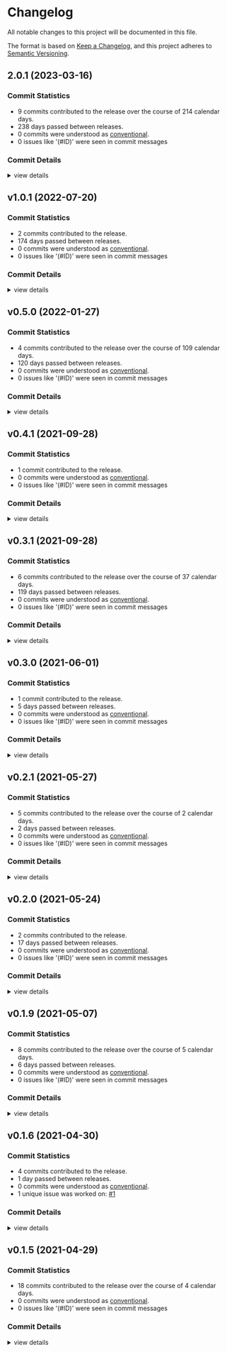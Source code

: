 # Changelog

All notable changes to this project will be documented in this file.

The format is based on [Keep a Changelog](https://keepachangelog.com/en/1.0.0/),
and this project adheres to [Semantic Versioning](https://semver.org/spec/v2.0.0.html).

## 2.0.1 (2023-03-16)

### Commit Statistics

<csr-read-only-do-not-edit/>

 - 9 commits contributed to the release over the course of 214 calendar days.
 - 238 days passed between releases.
 - 0 commits were understood as [conventional](https://www.conventionalcommits.org).
 - 0 issues like '(#ID)' were seen in commit messages

### Commit Details

<csr-read-only-do-not-edit/>

<details><summary>view details</summary>

 * **Uncategorized**
    - [feat] CHANGELOGS Using cargo changelog ([`3bc3d4b`](https://github.com/uttarayan21/ansi-to-tui/commit/3bc3d4b7811184d0779b73336e9e5f948844b71a))
    - [fix] Bump version prep for release ([`2f18e2f`](https://github.com/uttarayan21/ansi-to-tui/commit/2f18e2faf4ce0937110592e306be1a3bcb0c1733))
    - Add fg/bg colors for 90-110 ANSI code range ([`1bd18a9`](https://github.com/uttarayan21/ansi-to-tui/commit/1bd18a9ab1424d2a1bd785515384aab4d58f07cf))
    - [fix] Don't include the empty spans but keep changing the style ([`acdb671`](https://github.com/uttarayan21/ansi-to-tui/commit/acdb671763c655727f7b5fee9d867ac977d97070))
    - [fix] Don't exclude empty spans ([`0d1e9bc`](https://github.com/uttarayan21/ansi-to-tui/commit/0d1e9bc1786886aec7e1f4ddf058b278793b928a))
    - Fix infinite loop on unsupported escape sequences ([`225669f`](https://github.com/uttarayan21/ansi-to-tui/commit/225669ff1849326dbd20d90639ce86243b8eb5dd))
    - Add test for infinitely looping cases ([`8a59123`](https://github.com/uttarayan21/ansi-to-tui/commit/8a5912326da52c7fed32e815339664d7acd61a64))
    - [update] Version bump ([`0f2ace5`](https://github.com/uttarayan21/ansi-to-tui/commit/0f2ace5449fce46fbf891e4899afc27226f3932e))
    - [fix] Don't hang on screen modes ([`189d9c5`](https://github.com/uttarayan21/ansi-to-tui/commit/189d9c5021e8b69c046be4a4c2cd78095154dc45))
</details>

## v1.0.1 (2022-07-20)

### Commit Statistics

<csr-read-only-do-not-edit/>

 - 2 commits contributed to the release.
 - 174 days passed between releases.
 - 0 commits were understood as [conventional](https://www.conventionalcommits.org).
 - 0 issues like '(#ID)' were seen in commit messages

### Commit Details

<csr-read-only-do-not-edit/>

<details><summary>view details</summary>

 * **Uncategorized**
    - Update the readme example ([`a527ba0`](https://github.com/uttarayan21/ansi-to-tui/commit/a527ba066f0a9bdc924849a9c086989ebda5f8c0))
    - Complete rewrite of the whole parser logic ([`0e28929`](https://github.com/uttarayan21/ansi-to-tui/commit/0e289299a123635185f9907a01a379a51009f52b))
</details>

## v0.5.0 (2022-01-27)

### Commit Statistics

<csr-read-only-do-not-edit/>

 - 4 commits contributed to the release over the course of 109 calendar days.
 - 120 days passed between releases.
 - 0 commits were understood as [conventional](https://www.conventionalcommits.org).
 - 0 issues like '(#ID)' were seen in commit messages

### Commit Details

<csr-read-only-do-not-edit/>

<details><summary>view details</summary>

 * **Uncategorized**
    - Bump version to 0.5.0 for tui 0.17.0 ([`92736b3`](https://github.com/uttarayan21/ansi-to-tui/commit/92736b3a6d8cf1f6f0225ed3f95aabe1d27efcf8))
    - Possibly fix #10 ([`5127c8c`](https://github.com/uttarayan21/ansi-to-tui/commit/5127c8c2016b76c0c9c64cc60d187bea37e2e685))
    - Add drone build badge ([`2871347`](https://github.com/uttarayan21/ansi-to-tui/commit/28713475a094612bf894603c720095a243801b24))
    - Add .drone.yml ([`e08a9d8`](https://github.com/uttarayan21/ansi-to-tui/commit/e08a9d8281bcbc31a419b33897c79e62544acd98))
</details>

## v0.4.1 (2021-09-28)

### Commit Statistics

<csr-read-only-do-not-edit/>

 - 1 commit contributed to the release.
 - 0 commits were understood as [conventional](https://www.conventionalcommits.org).
 - 0 issues like '(#ID)' were seen in commit messages

### Commit Details

<csr-read-only-do-not-edit/>

<details><summary>view details</summary>

 * **Uncategorized**
    - V0.4.1 ([`5225ac3`](https://github.com/uttarayan21/ansi-to-tui/commit/5225ac3f4ab26329e0aff938e25e2d123c25d9f0))
</details>

## v0.3.1 (2021-09-28)

### Commit Statistics

<csr-read-only-do-not-edit/>

 - 6 commits contributed to the release over the course of 37 calendar days.
 - 119 days passed between releases.
 - 0 commits were understood as [conventional](https://www.conventionalcommits.org).
 - 0 issues like '(#ID)' were seen in commit messages

### Commit Details

<csr-read-only-do-not-edit/>

<details><summary>view details</summary>

 * **Uncategorized**
    - Update version and fix #9 release ([`e2d7656`](https://github.com/uttarayan21/ansi-to-tui/commit/e2d7656587d7edf313faa2201e0d1f261530b91a))
    - Remove redundant println! lines ([`c108aea`](https://github.com/uttarayan21/ansi-to-tui/commit/c108aea34e7e42ee1ed43c162d0720db546a814d))
    - Fix #9 Color reset not working ([`c159a29`](https://github.com/uttarayan21/ansi-to-tui/commit/c159a29de0ee518037eebfb2f789015379d83d8e))
    - Update readme #8 ([`869a5f4`](https://github.com/uttarayan21/ansi-to-tui/commit/869a5f48f23e4d55eb5c8db24101b0b653c2ca01))
    - Center 2nd column ([`7259a48`](https://github.com/uttarayan21/ansi-to-tui/commit/7259a483aa2654e518ff691a9cc487ca3110e024))
    - Give the README a new look ([`5555bfb`](https://github.com/uttarayan21/ansi-to-tui/commit/5555bfbe825711b9fbbaec3d539c7546da155edb))
</details>

## v0.3.0 (2021-06-01)

### Commit Statistics

<csr-read-only-do-not-edit/>

 - 1 commit contributed to the release.
 - 5 days passed between releases.
 - 0 commits were understood as [conventional](https://www.conventionalcommits.org).
 - 0 issues like '(#ID)' were seen in commit messages

### Commit Details

<csr-read-only-do-not-edit/>

<details><summary>view details</summary>

 * **Uncategorized**
    - Update tui to version v0.15.0 ([`f68a55d`](https://github.com/uttarayan21/ansi-to-tui/commit/f68a55de4ed496767b7063212e0430f66d78e03b))
</details>

## v0.2.1 (2021-05-27)

### Commit Statistics

<csr-read-only-do-not-edit/>

 - 5 commits contributed to the release over the course of 2 calendar days.
 - 2 days passed between releases.
 - 0 commits were understood as [conventional](https://www.conventionalcommits.org).
 - 0 issues like '(#ID)' were seen in commit messages

### Commit Details

<csr-read-only-do-not-edit/>

<details><summary>view details</summary>

 * **Uncategorized**
    - Remove println! and bump version ([`7f0ad21`](https://github.com/uttarayan21/ansi-to-tui/commit/7f0ad21e3701f110f0d56c666e561e1195be3ff6))
    - Remove println! ([`88da943`](https://github.com/uttarayan21/ansi-to-tui/commit/88da943d7300fdc1a867d1b03db33578f3ca7974))
    - Merge branch 'master' of gh:uttarayan21/ansi-to-tui ([`9bcd9c9`](https://github.com/uttarayan21/ansi-to-tui/commit/9bcd9c9d78f4fb33521aef08385b35f0013974c3))
    - Possible fix for #3 ([`7c41742`](https://github.com/uttarayan21/ansi-to-tui/commit/7c41742b2a8665a60c3798da0859b8087f695c9c))
    - Implement StdError and thus, supporting anyhow ([`47d7ac3`](https://github.com/uttarayan21/ansi-to-tui/commit/47d7ac37d830d676fafea8528d8080d53751b1fc))
</details>

## v0.2.0 (2021-05-24)

### Commit Statistics

<csr-read-only-do-not-edit/>

 - 2 commits contributed to the release.
 - 17 days passed between releases.
 - 0 commits were understood as [conventional](https://www.conventionalcommits.org).
 - 0 issues like '(#ID)' were seen in commit messages

### Commit Details

<csr-read-only-do-not-edit/>

<details><summary>view details</summary>

 * **Uncategorized**
    - Fix spelling in documentation and bump version ([`69a8b4c`](https://github.com/uttarayan21/ansi-to-tui/commit/69a8b4cbbb1d7c80592542674653ce8e13e444c8))
    - Fix for #2 ([`985fe88`](https://github.com/uttarayan21/ansi-to-tui/commit/985fe8811ec9d651e034235d88ce5cd68d7d660b))
</details>

## v0.1.9 (2021-05-07)

### Commit Statistics

<csr-read-only-do-not-edit/>

 - 8 commits contributed to the release over the course of 5 calendar days.
 - 6 days passed between releases.
 - 0 commits were understood as [conventional](https://www.conventionalcommits.org).
 - 0 issues like '(#ID)' were seen in commit messages

### Commit Details

<csr-read-only-do-not-edit/>

<details><summary>view details</summary>

 * **Uncategorized**
    - Removed AnsiColor enum ([`aa17233`](https://github.com/uttarayan21/ansi-to-tui/commit/aa1723376985bd4c457b8780d576daa09bf42d34))
    - Minor changes to documentation ([`de7091d`](https://github.com/uttarayan21/ansi-to-tui/commit/de7091daf5e333f7a4b8d3d5aa21b33d6c5b20e6))
    - Minor changes ([`d7fb6e6`](https://github.com/uttarayan21/ansi-to-tui/commit/d7fb6e6d451f7a5296a122db79ec4ef6f6565882))
    - Removed useless AnsiColor enum ([`c66ca17`](https://github.com/uttarayan21/ansi-to-tui/commit/c66ca173845267f834adc97c94a19842499caada))
    - Bump version number ([`6818ee5`](https://github.com/uttarayan21/ansi-to-tui/commit/6818ee5f6e06f59e4569e2bfced65fcd88a24aa2))
    - Keep empty newlines ([`6a80c08`](https://github.com/uttarayan21/ansi-to-tui/commit/6a80c086394e23e380acdfecf16b6159c44846ca))
    - Bump version to 0.1.7 ([`6203e87`](https://github.com/uttarayan21/ansi-to-tui/commit/6203e877974a83eadd273be329b45afc17246cd3))
    - Pub fn ansi_to_text_override_style ([`0694221`](https://github.com/uttarayan21/ansi-to-tui/commit/0694221f34a468ab9dd1070e7b2b363876e65791))
</details>

## v0.1.6 (2021-04-30)

### Commit Statistics

<csr-read-only-do-not-edit/>

 - 4 commits contributed to the release.
 - 1 day passed between releases.
 - 0 commits were understood as [conventional](https://www.conventionalcommits.org).
 - 1 unique issue was worked on: [#1](https://github.com/uttarayan21/ansi-to-tui/issues/1)

### Commit Details

<csr-read-only-do-not-edit/>

<details><summary>view details</summary>

 * **[#1](https://github.com/uttarayan21/ansi-to-tui/issues/1)**
    - Optimize output text size ([`28c9077`](https://github.com/uttarayan21/ansi-to-tui/commit/28c9077a767a14337d8636c1cd47513d53e88711))
 * **Uncategorized**
    - Prepare from release ([`8ad6643`](https://github.com/uttarayan21/ansi-to-tui/commit/8ad6643545b74a0ca0d2dfc3d9857923fe85df81))
    - Fix tests paths ([`a4e50fa`](https://github.com/uttarayan21/ansi-to-tui/commit/a4e50faef2f18328a65f61f066b67eec8fe88bf4))
    - Bump simdutf8 to v0.1.1 ([`2e47e63`](https://github.com/uttarayan21/ansi-to-tui/commit/2e47e63b3f9c03df5a62407e1a494400bfe55e0f))
</details>

## v0.1.5 (2021-04-29)

### Commit Statistics

<csr-read-only-do-not-edit/>

 - 18 commits contributed to the release over the course of 4 calendar days.
 - 0 commits were understood as [conventional](https://www.conventionalcommits.org).
 - 0 issues like '(#ID)' were seen in commit messages

### Commit Details

<csr-read-only-do-not-edit/>

<details><summary>view details</summary>

 * **Uncategorized**
    - Newlines with empty buffers are now shown correctly ([`dce8cf1`](https://github.com/uttarayan21/ansi-to-tui/commit/dce8cf1e5194813936987c9e5cd18f488b8a9409))
    - Add additional test ([`371bd6f`](https://github.com/uttarayan21/ansi-to-tui/commit/371bd6fe5cb8f01c5f2aba1f62b3fa65c74150bc))
    - Change AsRef<[u8]> to IntoIterator<Item = u8> ([`83ccd02`](https://github.com/uttarayan21/ansi-to-tui/commit/83ccd025e021df414cda6fdfbbae8b5e2d49fe13))
    - Large refactor ([`51481fa`](https://github.com/uttarayan21/ansi-to-tui/commit/51481fa9323c45036083ccecd677f42bdb3af1b9))
    - Added tests ([`03b623e`](https://github.com/uttarayan21/ansi-to-tui/commit/03b623ec150bd25a55d98f24818c19cb9e20e931))
    - Add additional tests ([`39f69a2`](https://github.com/uttarayan21/ansi-to-tui/commit/39f69a24b139eb226cabc484ea61a28d86cea1e6))
    - Refactor ([`4c354d5`](https://github.com/uttarayan21/ansi-to-tui/commit/4c354d5c00ed5bbbd01aea3d3e3dfc4ec01aebd3))
    - Allow empty ([`47bc5dd`](https://github.com/uttarayan21/ansi-to-tui/commit/47bc5dd13b03b17da9df8cf746fac6fecfaf7858))
    - Added Documentation badge. ([`8972553`](https://github.com/uttarayan21/ansi-to-tui/commit/8972553bc2f3d77b9fcdb47290c3c67a01d908c5))
    - Added documentation workflow ([`628d8ab`](https://github.com/uttarayan21/ansi-to-tui/commit/628d8abff0993bb6b3afde4915a866a335c1b1d3))
    - Added unicode_width check ([`a3585ba`](https://github.com/uttarayan21/ansi-to-tui/commit/a3585bad0004a03223174bb94376e985813d8fd9))
    - Removed a lot of unnsecessary code. ([`6e2e4dd`](https://github.com/uttarayan21/ansi-to-tui/commit/6e2e4ddc0849f39721a27cfe5bdf55db6f9d7bbd))
    - Somewhat fixed ([`8581b1a`](https://github.com/uttarayan21/ansi-to-tui/commit/8581b1ab0f9840391505f808d24ece44e49a2ef4))
    - Temp fix ([`486c3c9`](https://github.com/uttarayan21/ansi-to-tui/commit/486c3c98ddce0a954e1807f277c9f2d40a8f62ca))
    - Possible fix ([`ec38cb3`](https://github.com/uttarayan21/ansi-to-tui/commit/ec38cb3e62ffcf06b33db28b57fbb6ab214571d1))
    - Pub use ansi::ansi_to_text ([`ed57ab3`](https://github.com/uttarayan21/ansi-to-tui/commit/ed57ab359825a04dcdf866cdd6f58bd4b15caea2))
    - Change from ansitui to ansi-to-tui ([`43b1562`](https://github.com/uttarayan21/ansi-to-tui/commit/43b15627111b8742749acf73232a18378423c05a))
    - Initial Commit. ([`4cd9c8f`](https://github.com/uttarayan21/ansi-to-tui/commit/4cd9c8fc0b5bf1d6fd1274dcf34561b76d186d32))
</details>

